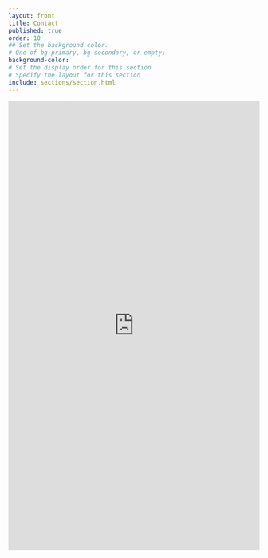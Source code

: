 ```yaml
---
layout: front
title: Contact
published: true
order: 10
## Set the background color.
# One of bg-primary, bg-secondary, or empty:
background-color: 
# Set the display order for this section
# Specify the layout for this section
include: sections/section.html
---
```


<iframe src="https://docs.google.com/forms/d/e/1FAIpQLSeD3e6DPRVnbYSlwFYSx49NInXtQcfLFDQQ4WWAC7stF7yufw/viewform?embedded=true" width="100%" height="900" scrolling="no" frameborder="0" marginheight="0" marginwidth="0">Loading…</iframe>